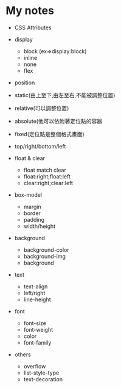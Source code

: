 # My notes
* CSS Attributes
* display
   * block (ex=>display:block)
   * inline
   * none
   * flex

* position

 * static(由上至下,由左至右,不能被調整位置)
 * relative(可以調整位置)
 * absolute(他可以依附著定位點的容器
 * fixed(定位點是整個格式畫面)
 * top/right/bottom/left

* float & clear
  * float match clear
  * float:right;float:left
  * clear:right;clear:left

* box-model
  * margin
  * border
  * padding
  * width/height

* background
  * background-color
  * background-img
  * background
  
* text
  * text-align
  * left/right
  * line-height

* font
  * font-size
  * font-weight
  * color
  * font-family

* others
  * overflow
  * list-style-type
  * text-decoration